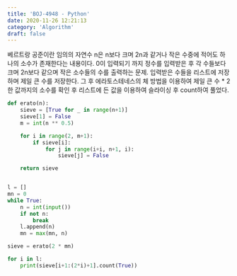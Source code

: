 ```yaml
---
title: 'BOJ-4948 - Python'
date: 2020-11-26 12:21:13
category: 'Algorithm'
draft: false
---
```

베르트랑 공준이란 임의의 자연수 n은 n보다 크며 2n과 같거나 작은 수중에 적어도 하나의 소수가 존재한다는 내용이다. 0이 입력되기 까지 정수를 입력받은 후 각 수들보다 크며 2n보다 같으며 작은 소수들의 수를 출력하는 문제. 입력받은 수들을 리스트에 저장하며 제일 큰 수를 저장한다. 그 후 에라토스테네스의 체 방법을 이용하여 제일 큰 수 \* 2한 값까지의 소수를 확인 후 리스트에 든 값을 이용하여 슬라이싱 후 count하여 풀었다.
```python
def erato(n):
    sieve = [True for _ in range(n+1)]
    sieve[1] = False
    m = int(n ** 0.5)

    for i in range(2, m+1):
        if sieve[i]:
            for j in range(i+i, n+1, i):
                sieve[j] = False

    return sieve


l = []
mn = 0
while True:
    n = int(input())
    if not n:
        break
    l.append(n)
    mn = max(mn, n)

sieve = erato(2 * mn)

for i in l:
    print(sieve[i+1:(2*i)+1].count(True))

```